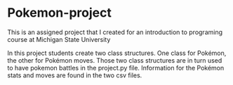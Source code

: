 # Pokemon-project

This is an assigned project that I created for an introduction to programing course at Michigan State University

In this project students create two class structures. One class for Pokémon, the other for Pokémon moves.
Those two class structures are in turn used to have pokemon battles in the project.py file.
Information for the Pokémon stats and moves are found in the two csv files.
